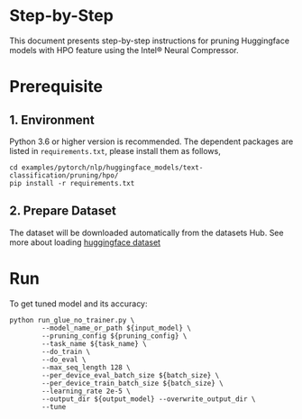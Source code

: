 Step-by-Step
============

This document presents step-by-step instructions for pruning Huggingface models with HPO feature using the Intel® Neural Compressor.

# Prerequisite
## 1. Environment
Python 3.6 or higher version is recommended.
The dependent packages are listed in `requirements.txt`, please install them as follows,
```shell
cd examples/pytorch/nlp/huggingface_models/text-classification/pruning/hpo/
pip install -r requirements.txt
```
## 2. Prepare Dataset

The dataset will be downloaded automatically from the datasets Hub.
See more about loading [huggingface dataset](https://huggingface.co/docs/datasets/loading_datasets.html)

# Run
To get tuned model and its accuracy: 
```shell
python run_glue_no_trainer.py \
        --model_name_or_path ${input_model} \
        --pruning_config ${pruning_config} \
        --task_name ${task_name} \
        --do_train \
        --do_eval \
        --max_seq_length 128 \
        --per_device_eval_batch_size ${batch_size} \
        --per_device_train_batch_size ${batch_size} \
        --learning_rate 2e-5 \
        --output_dir ${output_model} --overwrite_output_dir \
        --tune

```